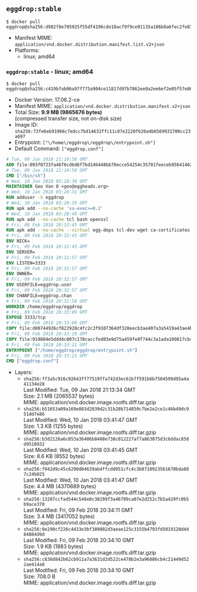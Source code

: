 ## `eggdrop:stable`

```console
$ docker pull eggdrop@sha256:d982f8e705925f55df4196cde18acf9f9ce91135a106b8a6fec2fe87e7c3b8dc
```

-	Manifest MIME: `application/vnd.docker.distribution.manifest.list.v2+json`
-	Platforms:
	-	linux; amd64

### `eggdrop:stable` - linux; amd64

```console
$ docker pull eggdrop@sha256:c419bfab06a97f775a904ce11817d97b7862ee0a2ee6ef2e05f57e86f26cbeb1
```

-	Docker Version: 17.06.2-ce
-	Manifest MIME: `application/vnd.docker.distribution.manifest.v2+json`
-	Total Size: **9.9 MB (9865676 bytes)**  
	(compressed transfer size, not on-disk size)
-	Image ID: `sha256:73fe6eb91966c7edcc7bd14632ffc11c87e2220f620a4b6569931700cc23a697`
-	Entrypoint: `["\/home\/eggdrop\/eggdrop\/entrypoint.sh"]`
-	Default Command: `["eggdrop.conf"]`

```dockerfile
# Tue, 09 Jan 2018 21:10:58 GMT
ADD file:093f0723fa46f6cdbd6f7bd146448bb70ecce54254c35701feeceb956414622f in / 
# Tue, 09 Jan 2018 21:10:58 GMT
CMD ["/bin/sh"]
# Wed, 10 Jan 2018 03:28:30 GMT
MAINTAINER Geo Van O <geo@eggheads.org>
# Wed, 10 Jan 2018 03:28:31 GMT
RUN adduser -S eggdrop
# Wed, 10 Jan 2018 03:28:35 GMT
RUN apk add --no-cache 'su-exec>=0.2'
# Wed, 10 Jan 2018 03:28:40 GMT
RUN apk add --no-cache tcl bash openssl
# Fri, 09 Feb 2018 20:32:45 GMT
RUN apk add --no-cache --virtual egg-deps tcl-dev wget ca-certificates make tar gpgme build-base openssl-dev   && wget ftp://ftp.eggheads.org/pub/eggdrop/source/1.8/eggdrop-1.8.3.tar.gz   && wget ftp://ftp.eggheads.org/pub/eggdrop/source/1.8/eggdrop-1.8.3.tar.gz.asc   && gpg --keyserver ha.pool.sks-keyservers.net --recv-key E01C240484DE7DBE190FE141E7667DE1D1A39AFF   && gpg --batch --verify eggdrop-1.8.3.tar.gz.asc eggdrop-1.8.3.tar.gz   && rm eggdrop-1.8.3.tar.gz.asc   && tar -zxvf eggdrop-1.8.3.tar.gz   && rm eggdrop-1.8.3.tar.gz   && ( cd eggdrop-1.8.3     && ./configure     && make config     && make     && make install DEST=/home/eggdrop/eggdrop )   && rm -rf eggdrop-1.8.3   && mkdir /home/eggdrop/eggdrop/data   && chown -R eggdrop /home/eggdrop/eggdrop   && apk del egg-deps
# Fri, 09 Feb 2018 20:32:45 GMT
ENV NICK=
# Fri, 09 Feb 2018 20:32:45 GMT
ENV SERVER=
# Fri, 09 Feb 2018 20:32:57 GMT
ENV LISTEN=3333
# Fri, 09 Feb 2018 20:32:57 GMT
ENV OWNER=
# Fri, 09 Feb 2018 20:32:57 GMT
ENV USERFILE=eggdrop.user
# Fri, 09 Feb 2018 20:32:57 GMT
ENV CHANFILE=eggdrop.chan
# Fri, 09 Feb 2018 20:32:58 GMT
WORKDIR /home/eggdrop/eggdrop
# Fri, 09 Feb 2018 20:33:09 GMT
EXPOSE 3333/tcp
# Fri, 09 Feb 2018 20:33:09 GMT
COPY file:d80744926cf822928c4fc2c3f9107364df320eecb3ae407a3a5419a43ae4b872 in /home/eggdrop/eggdrop 
# Fri, 09 Feb 2018 20:33:10 GMT
COPY file:919804e5ddd4c807c178caccfed03e9d75a459fe0f744c3a1ada109817cb44ec in /home/eggdrop/eggdrop/scripts/ 
# Fri, 09 Feb 2018 20:33:21 GMT
ENTRYPOINT ["/home/eggdrop/eggdrop/entrypoint.sh"]
# Fri, 09 Feb 2018 20:33:21 GMT
CMD ["eggdrop.conf"]
```

-	Layers:
	-	`sha256:ff3a5c916c92643ff77519ffa742d3ec61b7f591b6b7504599d95a4a41134e28`  
		Last Modified: Tue, 09 Jan 2018 21:13:34 GMT  
		Size: 2.1 MB (2065537 bytes)  
		MIME: application/vnd.docker.image.rootfs.diff.tar.gzip
	-	`sha256:b51653a09a169e883d2839d2c31b28b714850c7be2e2ce1c46b49dc951dd7e86`  
		Last Modified: Wed, 10 Jan 2018 03:41:47 GMT  
		Size: 1.3 KB (1255 bytes)  
		MIME: application/vnd.docker.image.rootfs.diff.tar.gzip
	-	`sha256:b3d2126a6c853a36406b8408e738c012227af7a863075d3c6ddac858d9510932`  
		Last Modified: Wed, 10 Jan 2018 03:41:45 GMT  
		Size: 8.6 KB (8552 bytes)  
		MIME: application/vnd.docker.image.rootfs.diff.tar.gzip
	-	`sha256:f942d9c45c6290d04639ab4ffcdd051cfc4c3b8710923561670bda887c24b025`  
		Last Modified: Wed, 10 Jan 2018 03:41:47 GMT  
		Size: 4.4 MB (4370689 bytes)  
		MIME: application/vnd.docker.image.rootfs.diff.tar.gzip
	-	`sha256:13207ccfad544c548e0c38299f3a46709ca07e2d252c7b5a429fc0b5b9ace370`  
		Last Modified: Fri, 09 Feb 2018 20:34:11 GMT  
		Size: 3.4 MB (3417052 bytes)  
		MIME: application/vnd.docker.image.rootfs.diff.tar.gzip
	-	`sha256:0e290cf226c4433e3bf389802d3aeae125c3155b4793fd5019120d4d84884d9d`  
		Last Modified: Fri, 09 Feb 2018 20:34:10 GMT  
		Size: 1.9 KB (1883 bytes)  
		MIME: application/vnd.docker.image.rootfs.diff.tar.gzip
	-	`sha256:c836d842b62cb911a7a3631d2d522ce478b2e3a96886cb4c21449d522ae414a8`  
		Last Modified: Fri, 09 Feb 2018 20:34:10 GMT  
		Size: 708.0 B  
		MIME: application/vnd.docker.image.rootfs.diff.tar.gzip
